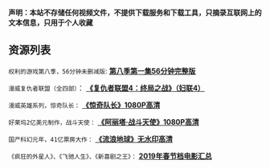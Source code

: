 **声明：本站不存储任何视频文件，不提供下载服务和下载工具，只摘录互联网上的文本信息，只用于个人收藏**

## 资源列表

`权利的游戏第八季，56分钟未删减版`: **[第八季第一集56分钟完整版](https://www.lijiaocn.com/hidden/2019/02/21/game-of-thrones.html)**

`漫威复仇者联盟（全四部）`： **[《复仇者联盟4：终局之战》（妇联4）](https://www.lijiaocn.com/hidden/2019/04/16/marvel-movies.html)**

`漫威英雄系列，惊奇队长：` **[《惊奇队长》1080P高清](https://www.lijiaocn.com/hidden/2019/03/10/captain-marvel.html)**

`好莱坞2亿美元制作，战斗天使：` **[《阿丽塔·战斗天使》1080P高清](https://www.lijiaocn.com/hidden/2019/02/22/alita-battle-angel.html)**

`国产科幻元年，41亿票房大作：` **[《流浪地球》无水印高清](https://www.lijiaocn.com/hidden/2019/02/11/liu-lang-di-qiu-bt-collection.html)**

`《疯狂的外星人》、《飞驰人生》、《新喜剧之王》：` **[2019年春节档电影汇总](https://www.lijiaocn.com/hidden/2019/02/15/chun-jie-dang-movie-resource.html)**
